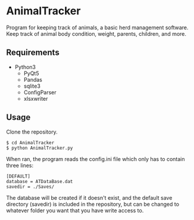 # AnimalTracker
Program for keeping track of animals, a basic herd management software.
Keep track of animal body condition, weight, parents, children, and more.

## Requirements

- Python3
    - PyQt5
    - Pandas
    - sqlite3
    - ConfigParser
    - xlsxwriter

## Usage
Clone the repository.
```shell
$ cd AnimalTracker
$ python AnimalTracker.py
```

When ran, the program reads the config.ini file which only has to contain three lines:

```init
[DEFAULT]
database = ATDataBase.dat
savedir = ./Saves/ 
```

The database will be created if it doesn't exist, and the default save directory (savedir) is included in the repository, but can be changed to whatever folder you want that you have write access to. 
